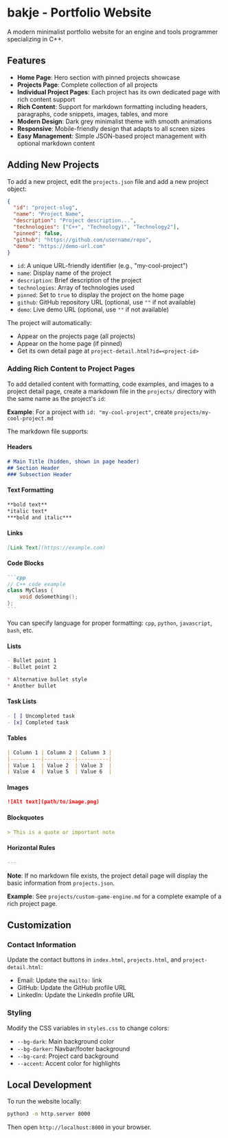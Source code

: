 # bakje - Portfolio Website

A modern minimalist portfolio website for an engine and tools programmer specializing in C++.

## Features

- **Home Page**: Hero section with pinned projects showcase
- **Projects Page**: Complete collection of all projects
- **Individual Project Pages**: Each project has its own dedicated page with rich content support
- **Rich Content**: Support for markdown formatting including headers, paragraphs, code snippets, images, tables, and more
- **Modern Design**: Dark grey minimalist theme with smooth animations
- **Responsive**: Mobile-friendly design that adapts to all screen sizes
- **Easy Management**: Simple JSON-based project management with optional markdown content

## Adding New Projects

To add a new project, edit the `projects.json` file and add a new project object:

```json
{
  "id": "project-slug",
  "name": "Project Name",
  "description": "Project description...",
  "technologies": ["C++", "Technology1", "Technology2"],
  "pinned": false,
  "github": "https://github.com/username/repo",
  "demo": "https://demo-url.com"
}
```

- `id`: A unique URL-friendly identifier (e.g., "my-cool-project")
- `name`: Display name of the project
- `description`: Brief description of the project
- `technologies`: Array of technologies used
- `pinned`: Set to `true` to display the project on the home page
- `github`: GitHub repository URL (optional, use `""` if not available)
- `demo`: Live demo URL (optional, use `""` if not available)

The project will automatically:
- Appear on the projects page (all projects)
- Appear on the home page (if pinned)
- Get its own detail page at `project-detail.html?id=<project-id>`

### Adding Rich Content to Project Pages

To add detailed content with formatting, code examples, and images to a project detail page, create a markdown file in the `projects/` directory with the same name as the project's `id`:

**Example**: For a project with `id: "my-cool-project"`, create `projects/my-cool-project.md`

The markdown file supports:

#### Headers
```markdown
# Main Title (hidden, shown in page header)
## Section Header
### Subsection Header
```

#### Text Formatting
```markdown
**bold text**
*italic text*
***bold and italic***
```

#### Links
```markdown
[Link Text](https://example.com)
```

#### Code Blocks
````markdown
```cpp
// C++ code example
class MyClass {
    void doSomething();
};
```
````

You can specify language for proper formatting: `cpp`, `python`, `javascript`, `bash`, etc.

#### Lists
```markdown
- Bullet point 1
- Bullet point 2

* Alternative bullet style
* Another bullet
```

#### Task Lists
```markdown
- [ ] Uncompleted task
- [x] Completed task
```

#### Tables
```markdown
| Column 1 | Column 2 | Column 3 |
|----------|----------|----------|
| Value 1  | Value 2  | Value 3  |
| Value 4  | Value 5  | Value 6  |
```

#### Images
```markdown
![Alt text](path/to/image.png)
```

#### Blockquotes
```markdown
> This is a quote or important note
```

#### Horizontal Rules
```markdown
---
```

**Note**: If no markdown file exists, the project detail page will display the basic information from `projects.json`.

**Example**: See `projects/custom-game-engine.md` for a complete example of a rich project page.

## Customization

### Contact Information
Update the contact buttons in `index.html`, `projects.html`, and `project-detail.html`:
- Email: Update the `mailto:` link
- GitHub: Update the GitHub profile URL
- LinkedIn: Update the LinkedIn profile URL

### Styling
Modify the CSS variables in `styles.css` to change colors:
- `--bg-dark`: Main background color
- `--bg-darker`: Navbar/footer background
- `--bg-card`: Project card background
- `--accent`: Accent color for highlights

## Local Development

To run the website locally:

```bash
python3 -m http.server 8000
```

Then open `http://localhost:8000` in your browser.